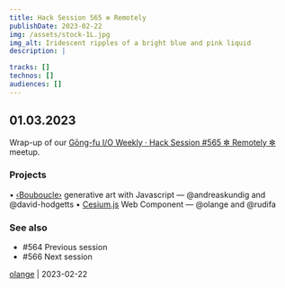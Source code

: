 ```yaml
---
title: Hack Session 565 ✼ Remotely
publishDate: 2023-02-22
img: /assets/stock-1L.jpg
img_alt: Iridescent ripples of a bright blue and pink liquid
description: |

tracks: []
technos: []
audiences: []
---
```


## 01.03.2023

Wrap-up of our [Gōng-fu I/O Weekly · Hack Session #565 ✼ Remotely ✼](https://www.meetup.com/fr-FR/gōngfuio/events/tqqkctyfcfbcb/) meetup.

### Projects

• [‹Bouboucle›](http://bouboucle.com) generative art with Javascript — @andreaskundig and @david-hodgetts 
• [Cesium.js](https://cesium.com/platform/cesiumjs/) Web Component — @olange and @rudifa

### See also

* #564 Previous session
* #566 Next session

[olange](https://github.com/olange) | 2023-02-22


